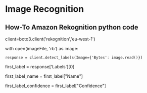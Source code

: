 # Image Recognition
## How-To Amazon Rekognition python code
client=boto3.client('rekognition','eu-west-1')

with open(imageFile, 'rb') as image:

    response = client.detect_labels(Image={'Bytes': image.read()})


first_label = response['Labels'][0]

first_label_name = first_label["Name"]

first_label_confidence = first_label["Confidence"]